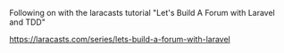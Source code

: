 Following on with the laracasts tutorial "Let's Build A Forum with Laravel and TDD"

https://laracasts.com/series/lets-build-a-forum-with-laravel